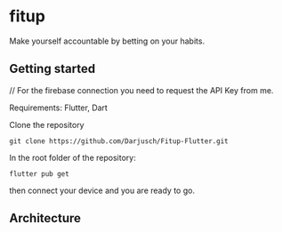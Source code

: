 # fitup

Make yourself accountable by betting on your habits.

## Getting started

// For the firebase connection you need to request the API Key from me.

Requirements:
Flutter, Dart

Clone the repository

``` git clone https://github.com/Darjusch/Fitup-Flutter.git ```

In the root folder of the repository:

``` flutter pub get ```

then connect your device and you are ready to go.

## Architecture

